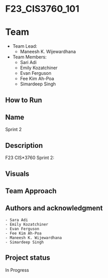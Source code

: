 # F23_CIS3760_101
# Team

- Team Lead: 
    - Maneesh K. Wijewardhana
- Team Members:
    - Sari Adi
    - Emily Kozatchiner
    - Evan Ferguson
    - Fee Kim Ah-Poa
    - Simardeep Singh

## How to Run

## Name
Sprint 2

## Description
F23 CIS*3760 Sprint 2:

## Visuals

## Team Approach

## Authors and acknowledgment
    - Sara Adi
    - Emily Kozatchiner
    - Evan Ferguson
    - Fee Kim Ah-Poa
    - Maneesh K. Wijewardhana
    - Simardeep Singh


## Project status
In Progress
